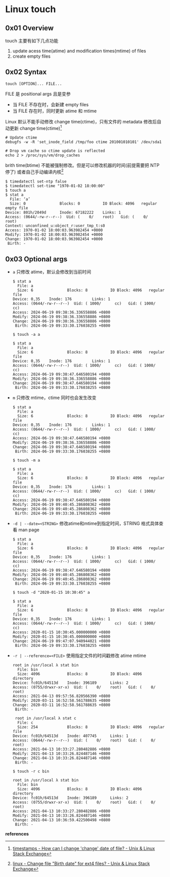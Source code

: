 # Linux touch

## 0x01 Overview

touch 主要有如下几点功能

1. update acess time(atime) and modification times(mtime) of files
2. create empty files

## 0x02 Syntax

```
touch [OPTION]... FILE...
```

FILE 是 positional args 且是变参
- 当 FILE 不存在时，会新建 empty files
- 当 FILE 存在时，同时更新 atime 和 mtime

Linux 默认不能手动修改 change time(ctime)，只有文件的 metadata 修改后自动更新 change time(ctime)[^1]

```
# Update ctime
debugfs -w -R 'set_inode_field /tmp/foo ctime 201001010101' /dev/sda1

# Drop vm cache so ctime update is reflected
echo 2 > /proc/sys/vm/drop_caches
```

brith time(btime) 不能被强制修改。但是可以修改机器的时间(前提需要把 NTP 停了) 或者自己手动编译内核[^2]

```
$ timedatectl set-ntp false
$ timedatectl set-time "1970-01-02 18:00:00"
$ touch a
$ stat a
  File: ‘a’
  Size: 0               Blocks: 0          IO Block: 4096   regular empty file
Device: 801h/2049d      Inode: 67182222    Links: 1
Access: (0644/-rw-r--r--)  Uid: (    0/    root)   Gid: (    0/    root)
Context: unconfined_u:object_r:user_tmp_t:s0
Access: 1970-01-02 18:00:03.963982454 +0000
Modify: 1970-01-02 18:00:03.963982454 +0000
Change: 1970-01-02 18:00:03.963982454 +0000
 Birth: -
```

## 0x03 Optional args

- `a`
	只修改 atime，默认会修改到当前时间
	```
	$ stat a
	  File: a
	  Size: 6               Blocks: 8          IO Block: 4096   regular file
	Device: 0,35    Inode: 176         Links: 1
	Access: (0644/-rw-r--r--)  Uid: ( 1000/      cc)   Gid: ( 1000/      cc)
	Access: 2024-06-19 09:38:36.336558886 +0800
	Modify: 2024-06-19 09:38:36.336558886 +0800
	Change: 2024-06-19 09:38:36.336558886 +0800
	 Birth: 2024-06-19 09:33:30.176038255 +0800
	
	$ touch -a a
	
	$ stat a
	  File: a
	  Size: 6               Blocks: 8          IO Block: 4096   regular file
	Device: 0,35    Inode: 176         Links: 1
	Access: (0644/-rw-r--r--)  Uid: ( 1000/      cc)   Gid: ( 1000/      cc)
	Access: 2024-06-19 09:38:47.646580194 +0800
	Modify: 2024-06-19 09:38:36.336558886 +0800
	Change: 2024-06-19 09:38:47.646580194 +0800
	 Birth: 2024-06-19 09:33:30.176038255 +0800
	```

- `m`
	只修改 mtime，ctime 同时也会发生改变
	```
	$ stat a
	  File: a
	  Size: 6               Blocks: 8          IO Block: 4096   regular file
	Device: 0,35    Inode: 176         Links: 1
	Access: (0644/-rw-r--r--)  Uid: ( 1000/      cc)   Gid: ( 1000/      cc)
	Access: 2024-06-19 09:38:47.646580194 +0800
	Modify: 2024-06-19 09:38:36.336558886 +0800
	Change: 2024-06-19 09:38:47.646580194 +0800
	 Birth: 2024-06-19 09:33:30.176038255 +0800
	
	$ touch -m a
	
	$ stat a
	  File: a
	  Size: 6               Blocks: 8          IO Block: 4096   regular file
	Device: 0,35    Inode: 176         Links: 1
	Access: (0644/-rw-r--r--)  Uid: ( 1000/      cc)   Gid: ( 1000/      cc)
	Access: 2024-06-19 09:38:47.646580194 +0800
	Modify: 2024-06-19 09:40:45.286808362 +0800
	Change: 2024-06-19 09:40:45.286808362 +0800
	 Birth: 2024-06-19 09:33:30.176038255 +0800
	```

- `-d | --date=<STRING>`
	修改atime和mtime到指定时间，STRING 格式具体查看 man page
  ```
  $ stat a
    File: a
    Size: 6               Blocks: 8          IO Block: 4096   regular file
  Device: 0,35    Inode: 176         Links: 1
  Access: (0644/-rw-r--r--)  Uid: ( 1000/      cc)   Gid: ( 1000/      cc)
  Access: 2024-06-19 09:38:47.646580194 +0800
  Modify: 2024-06-19 09:40:45.286808362 +0800
  Change: 2024-06-19 09:40:45.286808362 +0800
   Birth: 2024-06-19 09:33:30.176038255 +0800
  
  $ touch -d "2020-01-15 10:30:45" a
  
  $ stat a
    File: a
    Size: 6               Blocks: 8          IO Block: 4096   regular file
  Device: 0,35    Inode: 176         Links: 1
  Access: (0644/-rw-r--r--)  Uid: ( 1000/      cc)   Gid: ( 1000/      cc)
  Access: 2020-01-15 10:30:45.000000000 +0800
  Modify: 2020-01-15 10:30:45.000000000 +0800
  Change: 2024-06-19 09:47:07.940944021 +0800
   Birth: 2024-06-19 09:33:30.176038255 +0800
  ```

- `-r | --reference=<FILE>`
	使用指定文件的时间戳修改 atime mtime
  ```
  root in /usr/local λ stat bin
    File: bin
    Size: 4096            Blocks: 8          IO Block: 4096   directory
  Device: fc01h/64513d    Inode: 396189      Links: 2
  Access: (0755/drwxr-xr-x)  Uid: (    0/    root)   Gid: (    0/    root)
  Access: 2021-04-13 09:57:56.820566390 +0800
  Modify: 2020-03-11 16:52:58.561788635 +0800
  Change: 2020-03-11 16:52:58.561788635 +0800
   Birth: -
   
   root in /usr/local λ stat c
    File: c
    Size: 254             Blocks: 8          IO Block: 4096   regular file
  Device: fc01h/64513d    Inode: 407745      Links: 1
  Access: (0644/-rw-r--r--)  Uid: (    0/    root)   Gid: (    0/    root)
  Access: 2021-04-13 10:33:27.280482886 +0800
  Modify: 2021-04-13 10:33:26.824487146 +0800
  Change: 2021-04-13 10:33:26.824487146 +0800
   Birth: -
  
  $ touch -r c bin
  
  root in /usr/local λ stat bin
    File: bin
    Size: 4096            Blocks: 8          IO Block: 4096   directory
  Device: fc01h/64513d    Inode: 396189      Links: 2
  Access: (0755/drwxr-xr-x)  Uid: (    0/    root)   Gid: (    0/    root)
  Access: 2021-04-13 10:33:27.280482886 +0800
  Modify: 2021-04-13 10:33:26.824487146 +0800
  Change: 2021-04-13 10:36:59.422500498 +0800
   Birth: -
  ```

**references**

[^1]:[timestamps - How can I change 'change' date of file? - Unix & Linux Stack Exchange](https://unix.stackexchange.com/questions/36021/how-can-i-change-change-date-of-file)
[^2]:[linux - Change file "Birth date" for ext4 files? - Unix & Linux Stack Exchange](https://unix.stackexchange.com/questions/556040/change-file-birth-date-for-ext4-files)
  

  
 
  
  



